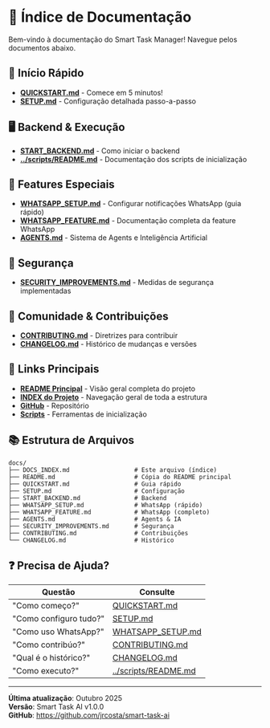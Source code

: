 # 📖 Índice de Documentação

Bem-vindo à documentação do Smart Task Manager! Navegue pelos documentos abaixo.

## 🚀 Início Rápido

- **[QUICKSTART.md](QUICKSTART.md)** - Comece em 5 minutos!
- **[SETUP.md](SETUP.md)** - Configuração detalhada passo-a-passo

## 🖥️ Backend & Execução

- **[START_BACKEND.md](START_BACKEND.md)** - Como iniciar o backend
- **[../scripts/README.md](../scripts/README.md)** - Documentação dos scripts de inicialização

## 📱 Features Especiais

- **[WHATSAPP_SETUP.md](WHATSAPP_SETUP.md)** - Configurar notificações WhatsApp (guia rápido)
- **[WHATSAPP_FEATURE.md](WHATSAPP_FEATURE.md)** - Documentação completa da feature WhatsApp
- **[AGENTS.md](AGENTS.md)** - Sistema de Agents e Inteligência Artificial

## 🔐 Segurança

- **[SECURITY_IMPROVEMENTS.md](SECURITY_IMPROVEMENTS.md)** - Medidas de segurança implementadas

## 👥 Comunidade & Contribuições

- **[CONTRIBUTING.md](CONTRIBUTING.md)** - Diretrizes para contribuir
- **[CHANGELOG.md](CHANGELOG.md)** - Histórico de mudanças e versões

## 🔗 Links Principais

- **[README Principal](../README.md)** - Visão geral completa do projeto
- **[INDEX do Projeto](../INDEX.md)** - Navegação geral de toda a estrutura
- **[GitHub](https://github.com/jrcosta/smart-task-ai)** - Repositório
- **[Scripts](../scripts/)** - Ferramentas de inicialização

## 📚 Estrutura de Arquivos

```
docs/
├── DOCS_INDEX.md                  # Este arquivo (índice)
├── README.md                      # Cópia do README principal
├── QUICKSTART.md                  # Guia rápido
├── SETUP.md                       # Configuração
├── START_BACKEND.md               # Backend
├── WHATSAPP_SETUP.md              # WhatsApp (rápido)
├── WHATSAPP_FEATURE.md            # WhatsApp (completo)
├── AGENTS.md                      # Agents & IA
├── SECURITY_IMPROVEMENTS.md       # Segurança
├── CONTRIBUTING.md                # Contribuições
└── CHANGELOG.md                   # Histórico
```

## ❓ Precisa de Ajuda?

| Questão | Consulte |
|---------|----------|
| "Como começo?" | [QUICKSTART.md](QUICKSTART.md) |
| "Como configuro tudo?" | [SETUP.md](SETUP.md) |
| "Como uso WhatsApp?" | [WHATSAPP_SETUP.md](WHATSAPP_SETUP.md) |
| "Como contribúo?" | [CONTRIBUTING.md](CONTRIBUTING.md) |
| "Qual é o histórico?" | [CHANGELOG.md](CHANGELOG.md) |
| "Como executo?" | [../scripts/README.md](../scripts/README.md) |

---

**Última atualização**: Outubro 2025  
**Versão**: Smart Task AI v1.0.0  
**GitHub**: https://github.com/jrcosta/smart-task-ai
